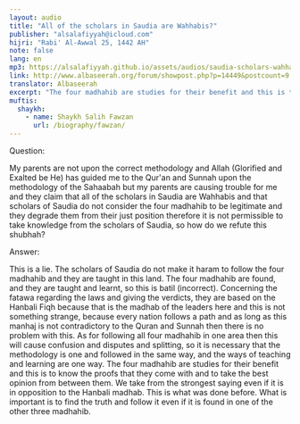 ```yaml
---
layout: audio
title: "All of the scholars in Saudia are Wahhabis?"
publisher: "alsalafiyyah@icloud.com"
hijri: "Rabi' Al-Awwal 25, 1442 AH"
note: false
lang: en
mp3: https://alsalafiyyah.github.io/assets/audios/saudia-scholars-wahhabis.mp3
link: http://www.albaseerah.org/forum/showpost.php?p=14449&postcount=9
translator: Albaseerah
excerpt: "The four madhahib are studies for their benefit and this is to know the proofs that they come with and to take the best opinion from between them. We take from the strongest saying even if it is in opposition to the Hanbali madhab."
muftis:
  shaykh: 
    - name: Shaykh Salih Fawzan
      url: /biography/fawzan/
---
```


Question:

My parents are not upon the correct methodology and Allah (Glorified and Exalted be He) has guided me to the Qur'an and Sunnah upon the methodology of the Sahaabah but my parents are causing trouble for me and they claim that all of the scholars in Saudia are Wahhabis and that scholars of Saudia do not consider the four madhahib to be legitimate and they degrade them from their just position therefore it is not permissible to take knowledge from the scholars of Saudia, so how do we refute this shubhah?

Answer:

This is a lie. The scholars of Saudia do not make it haram to follow the four madhahib and they are taught in this land. The four madhahib are found, and they are taught and learnt, so this is batil (incorrect). Concerning the fatawa regarding the laws and giving the verdicts, they are based on the Hanbali Fiqh because that is the madhab of the leaders here and this is not something strange, because every nation follows a path and as long as this manhaj is not contradictory to the Quran and Sunnah then there is no problem with this. As for following all four madhahib in one area then this will cause confusion and disputes and splitting, so it is necessary that the methodology is one and followed in the same way, and the ways of teaching and learning are one way. The four madhahib are studies for their benefit and this is to know the proofs that they come with and to take the best opinion from between them. We take from the strongest saying even if it is in opposition to the Hanbali madhab. This is what was done before. What is important is to find the truth and follow it even if it is found in one of the other three madhahib.

